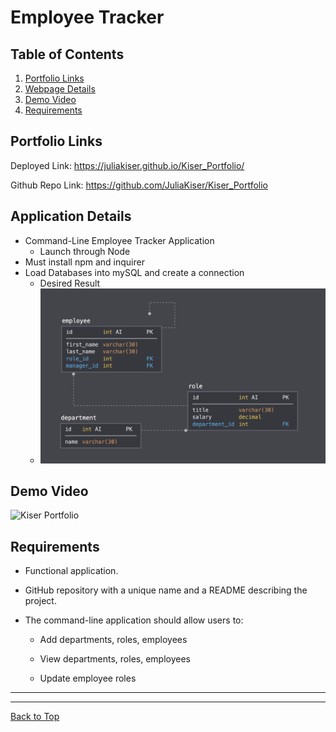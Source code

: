 # Employee Tracker

## Table of Contents
1. [Portfolio Links](##Portfolio-Links)
2. [Webpage Details](##Webpage-Details)
3. [Demo Video](##Demo-Video)
4. [Requirements](##Requirements)

## Portfolio Links
Deployed Link: https://juliakiser.github.io/Kiser_Portfolio/

Github Repo Link: https://github.com/JuliaKiser/Kiser_Portfolio


## Application Details
* Command-Line Employee Tracker Application 
    * Launch through Node
* Must install npm and inquirer   
* Load Databases into mySQL and create a connection
    * Desired Result 
    * ![Database Schema](Assets/schema.png)

## Demo Video
![Kiser Portfolio](./assets/images/Updated.Portfolio.gif)


## Requirements

* Functional application.

* GitHub repository with a unique name and a README describing the project.

* The command-line application should allow users to:

  * Add departments, roles, employees

  * View departments, roles, employees

  * Update employee roles

***
***

[Back to Top](##Table-of-Contents)